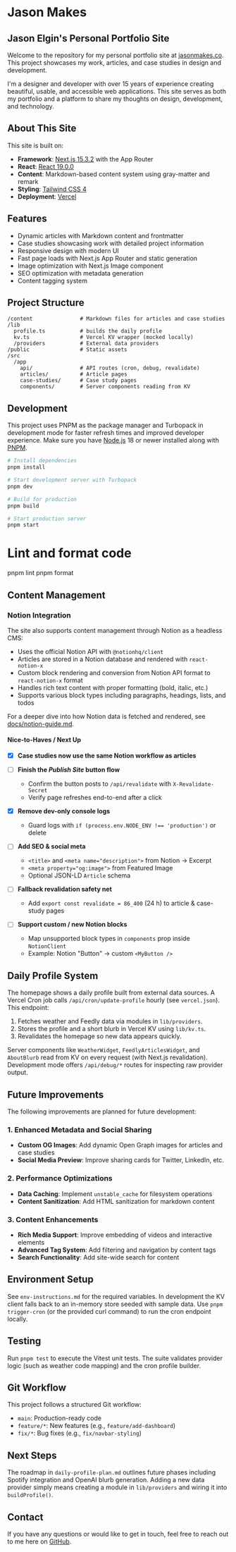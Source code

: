 # Jason Makes

## Jason Elgin's Personal Portfolio Site

Welcome to the repository for my personal portfolio site at [jasonmakes.co](https://jasonmakes.co). This project showcases my work, articles, and case studies in design and development.

I'm a designer and developer with over 15 years of experience creating beautiful, usable, and accessible web applications. This site serves as both my portfolio and a platform to share my thoughts on design, development, and technology.

## About This Site

This site is built on:

- **Framework**: [Next.js 15.3.2](https://nextjs.org) with the App Router
- **React**: [React 19.0.0](https://react.dev)
- **Content**: Markdown-based content system using gray-matter and remark
- **Styling**: [Tailwind CSS 4](https://tailwindcss.com)
- **Deployment**: [Vercel](https://vercel.com)

## Features

- Dynamic articles with Markdown content and frontmatter
- Case studies showcasing work with detailed project information
- Responsive design with modern UI
- Fast page loads with Next.js App Router and static generation
- Image optimization with Next.js Image component
- SEO optimization with metadata generation
- Content tagging system

## Project Structure

```
/content               # Markdown files for articles and case studies
/lib
  profile.ts           # builds the daily profile
  kv.ts                # Vercel KV wrapper (mocked locally)
  /providers           # External data providers
/public                # Static assets
/src
  /app
    api/               # API routes (cron, debug, revalidate)
    articles/          # Article pages
    case-studies/      # Case study pages
    components/        # Server components reading from KV
```

## Development

This project uses PNPM as the package manager and Turbopack in development mode for faster refresh times and improved developer experience. Make sure you have [Node.js](https://nodejs.org/) 18 or newer installed along with [PNPM](https://pnpm.io/).

```bash
# Install dependencies
pnpm install

# Start development server with Turbopack
pnpm dev

# Build for production
pnpm build

# Start production server
pnpm start
```
# Lint and format code
pnpm lint
pnpm format


## Content Management

### Notion Integration

The site also supports content management through Notion as a headless CMS:

- Uses the official Notion API with `@notionhq/client`
- Articles are stored in a Notion database and rendered with `react-notion-x`
- Custom block rendering and conversion from Notion API format to `react-notion-x` format
- Handles rich text content with proper formatting (bold, italic, etc.)
- Supports various block types including paragraphs, headings, lists, and todos

For a deeper dive into how Notion data is fetched and rendered, see [docs/notion-guide.md](docs/notion-guide.md).

#### Nice-to-Haves / Next Up

- [x] **Case studies now use the same Notion workflow as articles**

- [ ] **Finish the _Publish Site_ button flow**  
  - Confirm the button posts to `/api/revalidate` with `X-Revalidate-Secret`  
  - Verify page refreshes end-to-end after a click

- [x] **Remove dev-only console logs**
  - Guard logs with `if (process.env.NODE_ENV !== 'production')` or delete

- [ ] **Add SEO & social meta**  
  - `<title>` and `<meta name="description">` from Notion → Excerpt  
  - `<meta property="og:image">` from Featured Image  
  - Optional JSON-LD `Article` schema

- [ ] **Fallback revalidation safety net**  
  - Add `export const revalidate = 86_400` (24 h) to article & case-study pages

- [ ] **Support custom / new Notion blocks**  
  - Map unsupported block types in `components` prop inside `NotionClient`  
  - Example: Notion "Button" → custom `<MyButton />`

## Daily Profile System

The homepage shows a daily profile built from external data sources. A Vercel Cron job calls `/api/cron/update-profile` hourly (see `vercel.json`). This endpoint:
1. Fetches weather and Feedly data via modules in `lib/providers`.
2. Stores the profile and a short blurb in Vercel KV using `lib/kv.ts`.
3. Revalidates the homepage so new data appears quickly.

Server components like `WeatherWidget`, `FeedlyArticlesWidget`, and `AboutBlurb` read from KV on every request (with Next.js revalidation). Development mode offers `/api/debug/*` routes for inspecting raw provider output.
## Future Improvements

The following improvements are planned for future development:

### 1. Enhanced Metadata and Social Sharing

- **Custom OG Images**: Add dynamic Open Graph images for articles and case studies
- **Social Media Preview**: Improve sharing cards for Twitter, LinkedIn, etc.

### 2. Performance Optimizations

- **Data Caching**: Implement `unstable_cache` for filesystem operations
- **Content Sanitization**: Add HTML sanitization for markdown content

### 3. Content Enhancements

- **Rich Media Support**: Improve embedding of videos and interactive elements
- **Advanced Tag System**: Add filtering and navigation by content tags
- **Search Functionality**: Add site-wide search for content

## Environment Setup

See `env-instructions.md` for the required variables. In development the KV client falls back to an in-memory store seeded with sample data. Use `pnpm trigger-cron` (or the provided curl command) to run the cron endpoint locally.
## Testing

Run `pnpm test` to execute the Vitest unit tests. The suite validates provider logic (such as weather code mapping) and the cron profile builder.
## Git Workflow

This project follows a structured Git workflow:

- `main`: Production-ready code
- `feature/*`: New features (e.g., `feature/add-dashboard`)
- `fix/*`: Bug fixes (e.g., `fix/navbar-styling`)

## Next Steps

The roadmap in `daily-profile-plan.md` outlines future phases including Spotify integration and OpenAI blurb generation. Adding a new data provider simply means creating a module in `lib/providers` and wiring it into `buildProfile()`.
## Contact

If you have any questions or would like to get in touch, feel free to reach out to me here on [GitHub](https://github.com/jrelgin).
